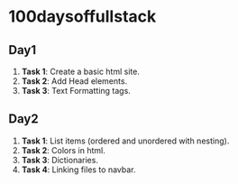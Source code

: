 # 100daysoffullstack

## Day1

1. **Task 1**: Create a basic html site.
2. **Task 2**: Add Head elements.
3. **Task 3**: Text Formatting tags.

## Day2

1. **Task 1**: List items (ordered and unordered with nesting).
2. **Task 2**: Colors in html.
3. **Task 3**: Dictionaries.
4. **Task 4**: Linking files to navbar.